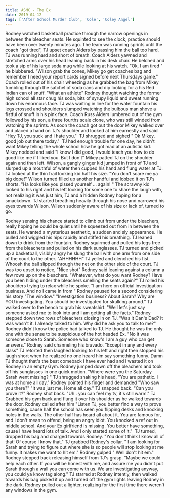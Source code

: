 ```yaml
---
title: ASMC - The Ex
date: 2019-04-12
tags: ['After School Murder Club', 'Cole', 'Coley Angel']
---
```


Rodney watched basketball practice through the narrow openings in between the bleacher seats. He squinted to see the clock, practice should have been over twenty minutes ago. The team was running sprints until the coach "got tired", TJ upset coach Alders by passing him the ball too hard. TJ was running hard and short of breath. Coach Alders yawned and stretched arms over his head leaning back in his desk chair. He belched and took a sip of his large soda mug while looking at his watch. "Ok, I am tired " he blubbered. "Wilson grab the cones, Mikey go get coaches bag and remember I need your report cards signed before next Thursdays game." Coach rolled out of his chair wheezing as he grabbed the bag from Mikey fumbling through the satchel of soda cans and dip looking for a his Red Indian can of snuff. "What an athlete" Rodney thought watching the former high school all star chug his soda, bits of syrupy liquid and sweat running down his enormous face. TJ was waiting in line for the water fountain his legs crossed and shoulders slumped watching the bulbous man shove a fistful of snuff in his pink face. Coach Russ Alders lumbered out of the gym followed by his son, a three fourths scale clone, who was still winded from watching the sprints. As soon the coach got out the door Mikey walked over and placed a hand on TJ's shoulder and looked at him earnestly and said "Hey TJ, you suck and I hate you."  TJ shrugged and sighed " Ok Mikey, good job out there today."  TJ had enough trouble for one day, he didn't want Mikey telling the whole school how he got mad at an autistic kid.  Mikey nodded and said "I know I did good, I would teach you how to do good like me if I liked you. But I don't" Mikey patted TJ on the shoulder again and then left. Wilson, a gangly ginger kid jumped in front of TJ and slurped up a mouthful of water then cupped his hand and flung water at TJ. TJ looked at the thin frail looking kid half his size. "You don't scare me ya big dope!" Wilson turned filled up another handful and lobbed it on TJ's shorts. "Ha looks like you pissed yourself ... again! " The scrawny kid looked to his right and his left looking for some one to share the laugh with, not realizing it was just him, TJ and a hidden Rodney hoping for a smackdown. TJ started breathing heavily through his nose and narrowed his eyes towards Wilson. Wilson suddenly aware of his size or lack of, turned to go.

Rodney sensing his chance started to climb out from under the bleachers, really hoping he could be quiet until he squeezed out from in between the seats. He wanted a mysterious aesthetic, a sudden and sly appearance. He pulled and wiggled his hips rapidly and stiffed his breathing. TJ leaned down to drink from the fountain. Rodney squirmed and pulled his legs free from the bleachers and pulled on his dark sunglasses. TJ turned and picked up a basketball, visibly angry he slung the ball with one arm from one side of the court to the other. "AHHHHHH" TJ yelled and clenched his fist. Whoosh the ball slipped through the net on the other side of the court. TJ was too upset to notice, "Nice shot" Rodney said leaning against a column a few rows up on the bleachers. "Whatever, what do you want Rodney? Have you been hiding under the bleachers smelling the seats again?" TJ rolled his shoulders trying to relax while he spoke. "I am here on official investigation business. And no I came in from " Rodney paused for a second considering his story "The window." "Investigation business? About Sarah? Why are YOU investigating. You should be investigated for skulking around." TJ walked over to the bench to grab his sweatshirt. "Well let's just say someone asked me to look into and I am getting all the facts." Rodney stepped down two rows of bleachers closing in on TJ. "Was it Dan's Dad? It was wasn't it. I already talked to him. Why did he ask you to talk to me?" Rodney didn't know the police had talked to TJ. He thought he was the only one with the sense to be suspicious of the hot headed Ex. "No it was someone close to Sarah. Someone who know's I am a guy who can get answers." Rodney said channeling his bravado. "Except in any and every class" TJ retorted then laughed looking to his left and right then stopped his laugh short when he realized no one heard him say something funny. Damn TJ thought that's the best comeback I have ever had and I wasted it on Rodney in an empty Gym. Rodney jumped down off the bleachers and took off his sunglasses in one quick motion. "Where were you the Saturday Sarah went missing? " TJ shrugged shaking his head, "You are pathetic. I was at home all day." Rodney pointed his finger and demanded "Who saw you there?" "It was just me. Home all day." TJ snapped back. "Can you prove it?" Rodney shot back. "Uh.. you can feel my tv, it's still warm." TJ Grabbed his gym back and flung it over his shoulder as he walked towards the door. Rodney called after him "Listen TJ, you better find a way to prove something, cause half the school has seen you flipping desks and knocking holes in the walls. The other half has heard all about it. You are famous for, and I don't mean to offend, being an angry idiot. You knocked a ref out in middle school. And your Ex girlfriend is missing. You better have something, cause I have heard lots of talk. And I only started some of it."  TJ turned, dropped his bag and charged towards Rodney. "You don't think I know all of that! Of course I know that." TJ grabbed Rodney's collar. " I am looking for Sarah and trying to figure out where she is so people will stop looking at me funny. It makes me want to hit em." Rodney gulped " Well don't hit em." Rodney stepped back releasing himself from TJ's grasp. "Maybe we could help each other. If you will be honest with me, and assure me you didn't put Sarah through a wall you can come with us. We are investigating anyway, you could ya know tag along." TJ starred at Rodney intently, then walked towards his bag picked it up and turned off the gym lights leaving Rodney in the dark. Rodney pulled out a lighter, realizing for the first time there weren't any windows in the gym.
